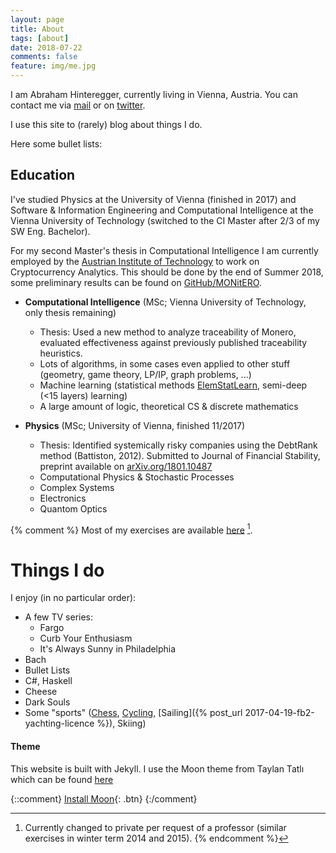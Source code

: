 ```yaml
---
layout: page
title: About
tags: [about]
date: 2018-07-22
comments: false
feature: img/me.jpg
---
```

I am Abraham Hinteregger, currently living in Vienna, Austria.
You can contact me via [mail](mailto:oerpli@outlook.com) or on [twitter](http://twitter.com/oerpli).

I use this site to (rarely) blog about things I do. 

Here some bullet lists:

## Education
I've studied Physics at the University of Vienna (finished in 2017) and Software & Information Engineering and Computational Intelligence at the Vienna University of Technology (switched to the CI Master after 2/3 of my SW Eng. Bachelor). 

For my second Master's thesis in Computational Intelligence I am currently employed by the [Austrian Institute of Technology](http://ait.ac.at/) to work on Cryptocurrency Analytics.
This should be done by the end of Summer 2018, some preliminary results can be found on [GitHub/MONitERO](https://github.com/oerpli/MONitERO).

* **Computational Intelligence** (MSc; Vienna University of Technology, only thesis remaining)
	* Thesis: Used a new method to analyze traceability of Monero, evaluated effectiveness against previously published traceability heuristics.
	* Lots of algorithms, in some cases even applied to other stuff (geometry, game theory, LP/IP, graph problems, ...)
	* Machine learning (statistical methods [ElemStatLearn](http://statweb.stanford.edu/~tibs/ElemStatLearn/), semi-deep (<15 layers) learning)
	* A large amount of logic, theoretical CS & discrete mathematics

* **Physics** (MSc; University of Vienna, finished 11/2017)
	* Thesis: Identified systemically risky companies using the DebtRank method (Battiston, 2012). Submitted to Journal of Financial Stability, preprint available on [arXiv.org/1801.10487](https://arxiv.org/abs/1801.10487)
	* Computational Physics & Stochastic Processes
	* Complex Systems
	* Electronics
	* Quantom Optics

{% comment %}
Most of my exercises are available [here](https://github.com/oerpli/exerCIses/) [^1].

[^1]: Currently changed to private per request of a professor (similar exercises in winter term 2014 and 2015).
{% endcomment %}

# Things I do

I enjoy (in no particular order):

* A few TV series:
	* Fargo
	* Curb Your Enthusiasm
	* It's Always Sunny in Philadelphia
* Bach
* Bullet Lists
* C#, Haskell
* Cheese
* Dark Souls
* Some "sports" ([Chess](http://de.lichess.org/@/oerpli), [Cycling](https://www.strava.com/athletes/12093854), [Sailing]({% post_url 2017-04-19-fb2-yachting-licence %}), Skiing)


#### Theme
This website is built with Jekyll. I use the Moon theme from Taylan Tatlı which can be found [here](https://github.com/TaylanTatli/Moon)

{::comment}
[Install Moon](https://github.com/TaylanTatli/Moon){: .btn}
{:/comment}
